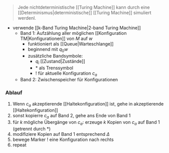 > Jede nichtdeterministische [[Turing Machine]] kann durch eine [[Determinismus|deterministische]] [[Turing Machine]] simuliert werdenl.


- verwende [[k-Band Turing Machine|2-band Turing Machine]]
	- Band $1$: Aufzählung aller möglichen [[Konfiguration TM|Konfigurationen]] von $M$ auf $w$
		- funktioniert als [[Queue|Warteschlange]]
		- beginnend mit $q_{0}w$
		- zusätzliche Bandsymbole:
			- $q_{i}$ [[Zustand|Zustände]]
			- $*$ als Trenssymbol
			- $!$ für aktuelle Konfiguration $c_{a}$
	- Band 2: Zwischenspeicher für Konfigurationen
### Ablauf
1. Wenn $c_{a}$ akzeptierende [[Haltekonfiguration]] ist, gehe in akzeptierende [[Haltekonfiguration]]
2. sonst kopierre $c_{a}$ auf Band 2, gehe ans Ende von Band 1
3. für $k$ mögliche Übergänge von $c_{a}$: erzeuge $k$ Kopien von $c_{a}$ auf Band 1 (getrennt durch $*$)
4. modifiziere Kopien auf Band 1 entsprechend $\Delta$
5. bewege Marker $!$ eine Konfiguration nach rechts
6. repeat

